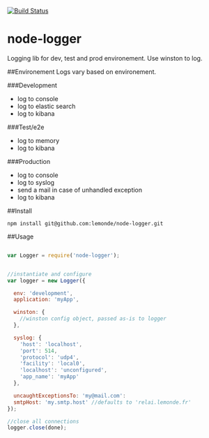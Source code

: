 [![Build Status](https://travis-ci.org/lemonde/node-logger.svg?branch=master)](https://travis-ci.org/lemonde/node-logger)

node-logger
===========

Logging lib for dev, test and prod environement.
Use winston to log.

##Environement
Logs vary based on environement.

###Development
- log to console
- log to elastic search
- log to kibana

###Test/e2e
- log to memory
- log to kibana

###Production
- log to console
- log to syslog
- send a mail in case of unhandled exception
- log to kibana

##Install 

```
npm install git@github.com:lemonde/node-logger.git
```

##Usage

```javascript

var Logger = require('node-logger');


//instantiate and configure
var logger = new Logger({

  env: 'development',
  application: 'myApp',

  winston: {
    //winston config object, passed as-is to logger
  },

  syslog: {
    'host': 'localhost',
    'port': 514,
    'protocol': 'udp4',
    'facility': 'local0',
    'localhost': 'unconfigured',
    'app_name': 'myApp'
  },

  uncaughtExceptionsTo: 'my@mail.com':
  smtpHost: 'my.smtp.host' //defaults to 'relai.lemonde.fr'
});

//close all connections
logger.close(done);
```
